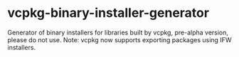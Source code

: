 # vcpkg-binary-installer-generator
Generator of binary installers for libraries built by vcpkg,  pre-alpha version, please do not use. 
Note: vcpkg now supports exporting packages using IFW installers. 
